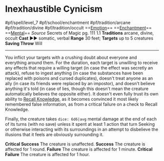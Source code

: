 # Inexhaustible Cynicism
#pf/spell/level_7 #pf/school/enchantment #pf/tradition/arcane #pf/tradition/divine #pf/tradition/occult
==[Emotion](../../../Traits/Emotion.md)== ==[Enchantment](../../../Traits/Enchantment.md)== ==[Mental](../../../Traits/Mental.md)==
*Source* Secrets of Magic pg. 111 1.1
**Traditions** arcane, divine, occult
**Cast** ►► somatic, verbal
**Range** 30 feet; **Targets** up to 5 creatures
**Saving Throw** Will

---
You inflict your targets with a crushing doubt about everyone and everything around them. For the duration, each target is unwilling to receive any effects that require a willing target (in case the effect was secretly an attack), refuse to ingest anything (in case the substances have been replaced with poisons and cursed duplicates), doesn't treat anyone as an ally (in case its friends were replaced by an impostor), and doesn't believe anything it's told (in case of lies, though this doesn't mean the creature automatically believes the opposite either). It doesn't even fully trust its own ability to [Recall Knowledge](../../../Actions/Recall%20Knowledge.md), as it becomes convinced it most likely remembered false information, as from a critical failure on a check to Recall Knowledge.

Finally, the creature takes `dice: 6d6|avg` mental damage at the end of each of its turns (with no save) unless it spent at least 1 action that turn Seeking or otherwise interacting with its surroundings in an attempt to disbelieve the illusions that it feels are obviously surrounding it.

**Critical Success** The creature is unaffected.
**Success** The creature is affected for 1 round.
**Failure** The creature is affected for 1 minute.
**Critical Failure** The creature is affected for 1 hour.